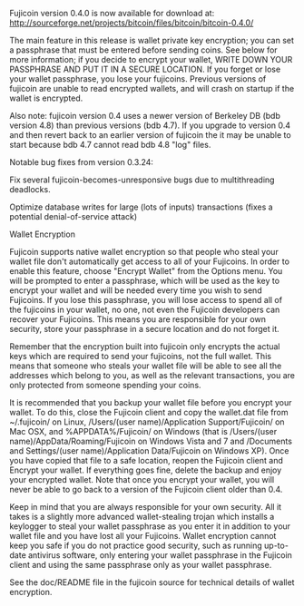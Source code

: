 Fujicoin version 0.4.0 is now available for download at:
http://sourceforge.net/projects/bitcoin/files/bitcoin/bitcoin-0.4.0/

The main feature in this release is wallet private key encryption;
you can set a passphrase that must be entered before sending coins.
See below for more information; if you decide to encrypt your wallet,
WRITE DOWN YOUR PASSPHRASE AND PUT IT IN A SECURE LOCATION. If you
forget or lose your wallet passphrase, you lose your fujicoins.
Previous versions of fujicoin are unable to read encrypted wallets,
and will crash on startup if the wallet is encrypted.

Also note: fujicoin version 0.4 uses a newer version of Berkeley DB
(bdb version 4.8) than previous versions (bdb 4.7). If you upgrade
to version 0.4 and then revert back to an earlier version of fujicoin
the it may be unable to start because bdb 4.7 cannot read bdb 4.8
"log" files.


Notable bug fixes from version 0.3.24:

Fix several fujicoin-becomes-unresponsive bugs due to multithreading
deadlocks.

Optimize database writes for large (lots of inputs) transactions
(fixes a potential denial-of-service attack)


Wallet Encryption

Fujicoin supports native wallet encryption so that people who steal your
wallet file don't automatically get access to all of your Fujicoins.
In order to enable this feature, choose "Encrypt Wallet" from the
Options menu.  You will be prompted to enter a passphrase, which
will be used as the key to encrypt your wallet and will be needed
every time you wish to send Fujicoins.  If you lose this passphrase,
you will lose access to spend all of the fujicoins in your wallet,
no one, not even the Fujicoin developers can recover your Fujicoins.
This means you are responsible for your own security, store your
passphrase in a secure location and do not forget it.

Remember that the encryption built into fujicoin only encrypts the
actual keys which are required to send your fujicoins, not the full
wallet.  This means that someone who steals your wallet file will
be able to see all the addresses which belong to you, as well as the
relevant transactions, you are only protected from someone spending
your coins.

It is recommended that you backup your wallet file before you
encrypt your wallet.  To do this, close the Fujicoin client and
copy the wallet.dat file from ~/.fujicoin/ on Linux, /Users/(user
name)/Application Support/Fujicoin/ on Mac OSX, and %APPDATA%/Fujicoin/
on Windows (that is /Users/(user name)/AppData/Roaming/Fujicoin on
Windows Vista and 7 and /Documents and Settings/(user name)/Application
Data/Fujicoin on Windows XP).  Once you have copied that file to a
safe location, reopen the Fujicoin client and Encrypt your wallet.
If everything goes fine, delete the backup and enjoy your encrypted
wallet.  Note that once you encrypt your wallet, you will never be
able to go back to a version of the Fujicoin client older than 0.4.

Keep in mind that you are always responsible for your own security.
All it takes is a slightly more advanced wallet-stealing trojan which
installs a keylogger to steal your wallet passphrase as you enter it
in addition to your wallet file and you have lost all your Fujicoins.
Wallet encryption cannot keep you safe if you do not practice
good security, such as running up-to-date antivirus software, only
entering your wallet passphrase in the Fujicoin client and using the
same passphrase only as your wallet passphrase.

See the doc/README file in the fujicoin source for technical details
of wallet encryption.
